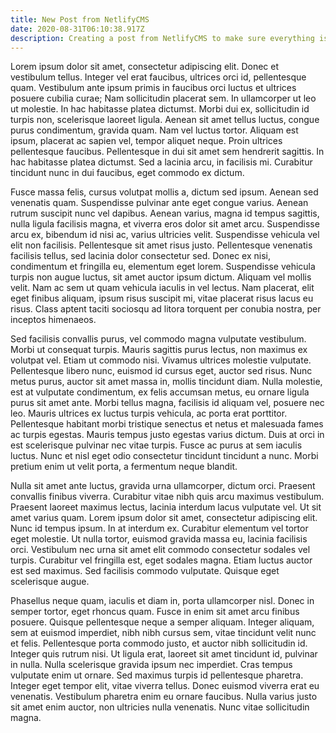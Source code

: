 ```yaml
---
title: New Post from NetlifyCMS
date: 2020-08-31T06:10:38.917Z
description: Creating a post from NetlifyCMS to make sure everything is working
---
```

Lorem ipsum dolor sit amet, consectetur adipiscing elit. Donec et vestibulum tellus. Integer vel erat faucibus, ultrices orci id, pellentesque quam. Vestibulum ante ipsum primis in faucibus orci luctus et ultrices posuere cubilia curae; Nam sollicitudin placerat sem. In ullamcorper ut leo ut molestie. In hac habitasse platea dictumst. Morbi dui ex, sollicitudin id turpis non, scelerisque laoreet ligula. Aenean sit amet tellus luctus, congue purus condimentum, gravida quam. Nam vel luctus tortor. Aliquam est ipsum, placerat ac sapien vel, tempor aliquet neque. Proin ultrices pellentesque faucibus. Pellentesque in dui sit amet sem hendrerit sagittis. In hac habitasse platea dictumst. Sed a lacinia arcu, in facilisis mi. Curabitur tincidunt nunc in dui faucibus, eget commodo ex dictum.

Fusce massa felis, cursus volutpat mollis a, dictum sed ipsum. Aenean sed venenatis quam. Suspendisse pulvinar ante eget congue varius. Aenean rutrum suscipit nunc vel dapibus. Aenean varius, magna id tempus sagittis, nulla ligula facilisis magna, et viverra eros dolor sit amet arcu. Suspendisse arcu ex, bibendum id nisi ac, varius ultricies velit. Suspendisse vehicula vel elit non facilisis. Pellentesque sit amet risus justo. Pellentesque venenatis facilisis tellus, sed lacinia dolor consectetur sed. Donec ex nisi, condimentum et fringilla eu, elementum eget lorem. Suspendisse vehicula turpis non augue luctus, sit amet auctor ipsum dictum. Aliquam vel mollis velit. Nam ac sem ut quam vehicula iaculis in vel lectus. Nam placerat, elit eget finibus aliquam, ipsum risus suscipit mi, vitae placerat risus lacus eu risus. Class aptent taciti sociosqu ad litora torquent per conubia nostra, per inceptos himenaeos.

Sed facilisis convallis purus, vel commodo magna vulputate vestibulum. Morbi ut consequat turpis. Mauris sagittis purus lectus, non maximus ex volutpat vel. Etiam ut commodo nisi. Vivamus ultrices molestie vulputate. Pellentesque libero nunc, euismod id cursus eget, auctor sed risus. Nunc metus purus, auctor sit amet massa in, mollis tincidunt diam. Nulla molestie, est at vulputate condimentum, ex felis accumsan metus, eu ornare ligula purus sit amet ante. Morbi tellus magna, facilisis id aliquam vel, posuere nec leo. Mauris ultrices ex luctus turpis vehicula, ac porta erat porttitor. Pellentesque habitant morbi tristique senectus et netus et malesuada fames ac turpis egestas. Mauris tempus justo egestas varius dictum. Duis at orci in est scelerisque pulvinar nec vitae turpis. Fusce ac purus at sem iaculis luctus. Nunc et nisl eget odio consectetur tincidunt tincidunt a nunc. Morbi pretium enim ut velit porta, a fermentum neque blandit.

Nulla sit amet ante luctus, gravida urna ullamcorper, dictum orci. Praesent convallis finibus viverra. Curabitur vitae nibh quis arcu maximus vestibulum. Praesent laoreet maximus lectus, lacinia interdum lacus vulputate vel. Ut sit amet varius quam. Lorem ipsum dolor sit amet, consectetur adipiscing elit. Nunc id tempus ipsum. In at interdum ex. Curabitur elementum vel tortor eget molestie. Ut nulla tortor, euismod gravida massa eu, lacinia facilisis orci. Vestibulum nec urna sit amet elit commodo consectetur sodales vel turpis. Curabitur vel fringilla est, eget sodales magna. Etiam luctus auctor est sed maximus. Sed facilisis commodo vulputate. Quisque eget scelerisque augue.

Phasellus neque quam, iaculis et diam in, porta ullamcorper nisl. Donec in semper tortor, eget rhoncus quam. Fusce in enim sit amet arcu finibus posuere. Quisque pellentesque neque a semper aliquam. Integer aliquam, sem at euismod imperdiet, nibh nibh cursus sem, vitae tincidunt velit nunc et felis. Pellentesque porta commodo justo, et auctor nibh sollicitudin id. Integer quis rutrum nisi. Ut ligula erat, laoreet sit amet tincidunt id, pulvinar in nulla. Nulla scelerisque gravida ipsum nec imperdiet. Cras tempus vulputate enim ut ornare. Sed maximus turpis id pellentesque pharetra. Integer eget tempor elit, vitae viverra tellus. Donec euismod viverra erat eu venenatis. Vestibulum pharetra enim eu ornare faucibus. Nulla varius justo sit amet enim auctor, non ultricies nulla venenatis. Nunc vitae sollicitudin magna.